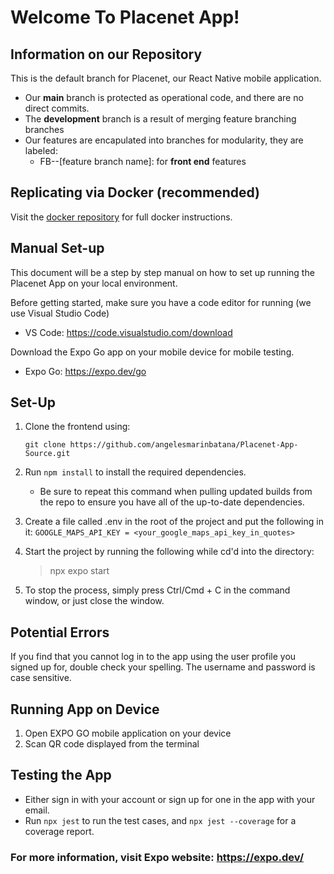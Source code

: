 # Welcome To Placenet App!


## Information on our Repository
This is the default branch for Placenet, our React Native mobile application. 
   * Our **main** branch is protected as operational code, and there are no direct commits.
   * The **development** branch is a result of merging feature branching branches
   * Our features are encapulated into branches for modularity, they are labeled:
     * FB--[feature branch name]: for **front end** features

## Replicating via Docker (recommended)

Visit the [docker repository](https://github.com/angelesmarin/PlacenetDocker) for full docker instructions.

## Manual Set-up
This document will be a step by step manual on how to set up running the Placenet App on your local environment. 

Before getting started, make sure you have a code editor for running (we use Visual Studio Code)
- VS Code: https://code.visualstudio.com/download

Download the Expo Go app on your mobile device for mobile testing.
- Expo Go: https://expo.dev/go
  

## Set-Up

1. Clone the frontend using: 

   `git clone https://github.com/angelesmarinbatana/Placenet-App-Source.git`

2. Run `npm install` to install the required dependencies.
   - Be sure to repeat this command when pulling updated builds from the repo to ensure you have all of the up-to-date dependencies.


3. Create a file called .env in the root of the project and put the following in it: `GOOGLE_MAPS_API_KEY = <your_google_maps_api_key_in_quotes>`
     
    
4. Start the project by running the following while cd'd into the directory:

    > npx expo start

5. To stop the process, simply press Ctrl/Cmd + C in the command window, or just close the window.
   
   

## Potential Errors

If you find that you cannot log in to the app using the user profile you signed up for, double check your spelling. The username and password is case sensitive.



## Running App on Device
1. Open EXPO GO mobile application on your device
2. Scan QR code displayed from the terminal

## Testing the App
  * Either sign in with your account or sign up for one in the app with your email.
  * Run `npx jest` to run the test cases, and `npx jest --coverage` for a coverage report.

### For more information, visit Expo website: https://expo.dev/ 
